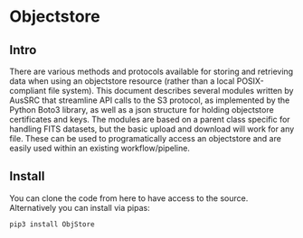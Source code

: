 # Objectstore
## Intro
There are various methods and protocols available for storing and retrieving data when using an objectstore resource (rather than a local POSIX-compliant file system). This document describes several modules written by AusSRC that streamline API calls to the S3 protocol, as implemented by the Python Boto3 library, as well as a json structure for holding objectstore certificates and keys. The modules are based on a parent class specific for handling FITS datasets, but the basic upload and download will work for any file. These can be used to programatically access an objectstore and are easily used within an existing workflow/pipeline.

## Install
You can clone the code from here to have access to the source. Alternatively you can install via pipas:

    pip3 install ObjStore
